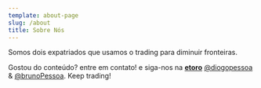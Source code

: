 ```yaml
---
template: about-page
slug: /about
title: Sobre Nós
---
```


Somos dois expatriados que usamos o trading para diminuir fronteiras. 

Gostou do conteúdo? entre em contato! e siga-nos na [**etoro**](etoro.com) [@diogopessoa](https://www.etoro.com/people/diogopessoa) & [@brunoPessoa](https://www.etoro.com/people/pessoa_bs). Keep trading! 